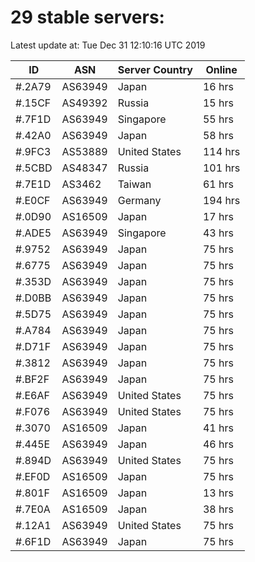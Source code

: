 # 29 stable servers:

Latest update at: Tue Dec 31 12:10:16 UTC 2019

| ID | ASN | Server Country | Online |
| -- | --- | -------------- | ------ |
| #.2A79 | AS63949 | Japan | 16 hrs |
| #.15CF | AS49392 | Russia | 15 hrs |
| #.7F1D | AS63949 | Singapore | 55 hrs |
| #.42A0 | AS63949 | Japan | 58 hrs |
| #.9FC3 | AS53889 | United States | 114 hrs |
| #.5CBD | AS48347 | Russia | 101 hrs |
| #.7E1D | AS3462 | Taiwan | 61 hrs |
| #.E0CF | AS63949 | Germany | 194 hrs |
| #.0D90 | AS16509 | Japan | 17 hrs |
| #.ADE5 | AS63949 | Singapore | 43 hrs |
| #.9752 | AS63949 | Japan | 75 hrs |
| #.6775 | AS63949 | Japan | 75 hrs |
| #.353D | AS63949 | Japan | 75 hrs |
| #.D0BB | AS63949 | Japan | 75 hrs |
| #.5D75 | AS63949 | Japan | 75 hrs |
| #.A784 | AS63949 | Japan | 75 hrs |
| #.D71F | AS63949 | Japan | 75 hrs |
| #.3812 | AS63949 | Japan | 75 hrs |
| #.BF2F | AS63949 | Japan | 75 hrs |
| #.E6AF | AS63949 | United States | 75 hrs |
| #.F076 | AS63949 | United States | 75 hrs |
| #.3070 | AS16509 | Japan | 41 hrs |
| #.445E | AS63949 | Japan | 46 hrs |
| #.894D | AS63949 | United States | 75 hrs |
| #.EF0D | AS16509 | Japan | 75 hrs |
| #.801F | AS16509 | Japan | 13 hrs |
| #.7E0A | AS16509 | Japan | 38 hrs |
| #.12A1 | AS63949 | United States | 75 hrs |
| #.6F1D | AS63949 | Japan | 75 hrs |


